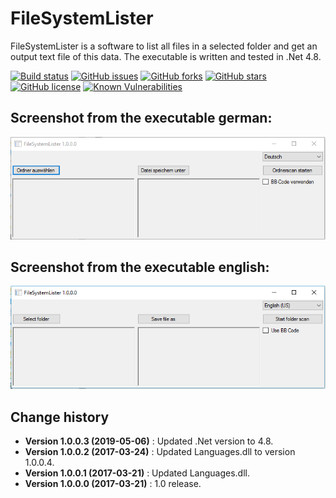 FileSystemLister
================

FileSystemLister is a software to list all files in a selected folder and get an output text file of this data.
The executable is written and tested in .Net 4.8.

[![Build status](https://ci.appveyor.com/api/projects/status/gnk9ghn90k7x8p38?svg=true)](https://ci.appveyor.com/project/SeppPenner/filesystemlister)
[![GitHub issues](https://img.shields.io/github/issues/SeppPenner/FileSystemLister.svg)](https://github.com/SeppPenner/FileSystemLister/issues)
[![GitHub forks](https://img.shields.io/github/forks/SeppPenner/FileSystemLister.svg)](https://github.com/SeppPenner/FileSystemLister/network)
[![GitHub stars](https://img.shields.io/github/stars/SeppPenner/FileSystemLister.svg)](https://github.com/SeppPenner/FileSystemLister/stargazers)
[![GitHub license](https://img.shields.io/badge/license-AGPL-blue.svg)](https://raw.githubusercontent.com/SeppPenner/FileSystemLister/master/License.txt)
[![Known Vulnerabilities](https://snyk.io/test/github/SeppPenner/FileSystemLister/badge.svg)](https://snyk.io/test/github/SeppPenner/FileSystemLister)


## Screenshot from the executable german:
![Screenshot from the executable german](https://github.com/SeppPenner/FileSystemLister/blob/master/Screenshot_DE.PNG "Screenshot from the executable german")

## Screenshot from the executable english:
![Screenshot from the executable english](https://github.com/SeppPenner/FileSystemLister/blob/master/Screenshot_EN.PNG "Screenshot from the executable english")

Change history
--------------

* **Version 1.0.0.3 (2019-05-06)** : Updated .Net version to 4.8.
* **Version 1.0.0.2 (2017-03-24)** : Updated Languages.dll to version 1.0.0.4.
* **Version 1.0.0.1 (2017-03-21)** : Updated Languages.dll.
* **Version 1.0.0.0 (2017-03-21)** : 1.0 release.
